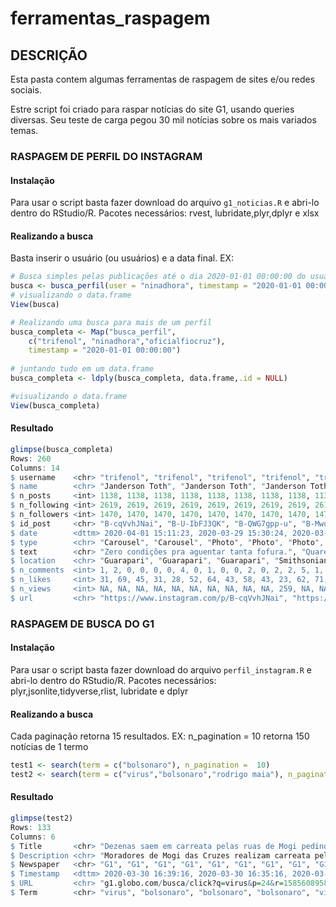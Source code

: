 # ferramentas_raspagem
## DESCRIÇÃO

Esta pasta contem algumas ferramentas de raspagem de sites e/ou redes sociais.

Estre script foi criado para raspar notícias do site G1, usando queries diversas. Seu teste de carga pegou 30 mil notícias sobre os mais variados temas. 


### RASPAGEM DE PERFIL DO INSTAGRAM

#### Instalação

Para usar o script basta fazer download do arquivo ``` g1_noticias.R ``` e abri-lo dentro do RStudio/R.
Pacotes necessários: rvest, lubridate,plyr,dplyr e xlsx


#### Realizando a busca
Basta inserir o usuário (ou usuários) e a data final. EX:
``` r
# Busca simples pelas publicações até o dia 2020-01-01 00:00:00 do usuário "ninadhora".
busca <- busca_perfil(user = "ninadhora", timestamp = "2020-01-01 00:00:00")
# visualizando o data.frame
View(busca)

# Realizando uma busca para mais de um perfil
busca_completa <- Map("busca_perfil",
    c("trifenol", "ninadhora","oficialfiocruz"), 
    timestamp = "2020-01-01 00:00:00")
    
# juntando tudo em um data.frame
busca_completa <- ldply(busca_completa, data.frame,.id = NULL)

#visualizando o data.frame
View(busca_completa)
```


#### Resultado
``` r
glimpse(busca_completa)
Rows: 260
Columns: 14
$ username    <chr> "trifenol", "trifenol", "trifenol", "trifenol", "trifenol", "trifenol", "trifenol", "trifenol", "tri…
$ name        <chr> "Janderson Toth", "Janderson Toth", "Janderson Toth", "Janderson Toth", "Janderson Toth", "Janderson…
$ n_posts     <int> 1138, 1138, 1138, 1138, 1138, 1138, 1138, 1138, 1138, 1138, 1138, 1138, 1138, 1138, 1138, 1138, 1138…
$ n_following <int> 2619, 2619, 2619, 2619, 2619, 2619, 2619, 2619, 2619, 2619, 2619, 2619, 2619, 2619, 2619, 2619, 2619…
$ n_followers <int> 1470, 1470, 1470, 1470, 1470, 1470, 1470, 1470, 1470, 1470, 1470, 1470, 1470, 1470, 1470, 1470, 1470…
$ id_post     <chr> "B-cqVvhJNai", "B-U-IbFJ3QK", "B-QWG7gpp-u", "B-MwqQYJt3u", "B-IAzuxpFAC", "B98X-Wtpm9X", "B9uopjypT…
$ date        <dttm> 2020-04-01 15:11:23, 2020-03-29 15:30:24, 2020-03-27 20:23:43, 2020-03-26 10:58:46, 2020-03-24 14:4…
$ type        <chr> "Carousel", "Carousel", "Photo", "Photo", "Photo", "Photo", "Photo", "Photo", "Photo", "Photo", "Vid…
$ text        <chr> "Zero condições pra aguentar tanta fofura.", "Quarentena na roça tem suas vantagens.", "Aqui temos u…
$ location    <chr> "Guarapari", "Guarapari", "Guarapari", "Smithsonian's National Museum of Natural History", "Guarapar…
$ n_comments  <int> 1, 2, 0, 0, 0, 0, 4, 0, 1, 0, 0, 2, 0, 2, 2, 5, 1, 0, 1, 2, 0, 2, 2, 5, 3, 0, 1, 0, 1, 1, 10, 0, 3, …
$ n_likes     <int> 31, 69, 45, 31, 28, 52, 64, 43, 58, 43, 23, 62, 71, 56, 58, 64, 38, 14, 42, 53, 44, 62, 49, 101, 69,…
$ n_views     <int> NA, NA, NA, NA, NA, NA, NA, NA, NA, NA, 259, NA, NA, 246, NA, NA, NA, NA, NA, NA, NA, NA, NA, NA, NA…
$ url         <chr> "https://www.instagram.com/p/B-cqVvhJNai", "https://www.instagram.com/p/B-U-IbFJ3QK", "https://www.i…
```


### RASPAGEM DE BUSCA DO G1

#### Instalação

Para usar o script basta fazer download do arquivo ``` perfil_instagram.R ``` e abri-lo dentro do RStudio/R.
Pacotes necessários: plyr,jsonlite,tidyverse,rlist, lubridate e dplyr


#### Realizando a busca
Cada paginação retorna 15 resultados. EX: n_pagination = 10 retorna 150 notícias de 1 termo
``` r
test1 <- search(term = c("bolsonaro"), n_pagination =  10)
test2 <- search(term = c("virus","bolsonaro","rodrigo maia"), n_pagination =  3)
```


#### Resultado
``` r
glimpse(test2)
Rows: 133
Columns: 6
$ Title       <chr> "Dezenas saem em carreata pelas ruas de Mogi pedindo reabertura de comércios fechados por causa do c…
$ Description <chr> "Moradores de Mogi das Cruzes realizam carreata pela reabertura dos comércios\nNo fim da manhã desta…
$ Newspaper   <chr> "G1", "G1", "G1", "G1", "G1", "G1", "G1", "G1", "G1", "G1", "G1", "Jornal Hoje", "G1", "Meio Dia Par…
$ Timestamp   <dttm> 2020-03-30 16:39:16, 2020-03-30 16:35:16, 2020-03-30 16:31:16, 2020-03-30 15:57:16, 2020-03-30 15:5…
$ URL         <chr> "g1.globo.com/busca/click?q=virus&p=24&r=1585608958287&u=https%3A%2F%2Fg1.globo.com%2Fsp%2Fmogi-das-…
$ Term        <chr> "virus", "bolsonaro", "bolsonaro", "bolsonaro", "virus", "virus", "virus", "virus", "bolsonaro", "vi…
```
